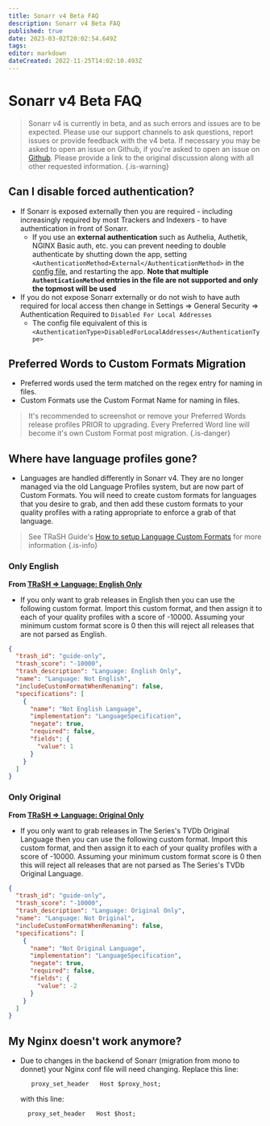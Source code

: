```yaml
---
title: Sonarr v4 Beta FAQ
description: Sonarr v4 Beta FAQ
published: true
date: 2023-03-02T20:02:54.649Z
tags: 
editor: markdown
dateCreated: 2022-11-25T14:02:10.493Z
---
```


# Sonarr v4 Beta FAQ

> Sonarr v4 is currently in beta, and as such errors and issues are to be expected. Please use our support channels to ask questions, report issues or provide feedback with the v4 beta. If necessary you may be asked to open an issue on Github, if you're asked to open an issue on [Github](https://github.com/Sonarr/Sonarr). Please provide a link to the original discussion along with all other requested information. {.is-warning}

## Can I disable forced authentication?

- If Sonarr is exposed externally then you are required - including increasingly required by most Trackers and Indexers - to have authentication in front of Sonarr.
  - If you use an **external authentication** such as Authelia, Authetik, NGINX Basic auth, etc. you can prevent needing to double authenticate by shutting down the app, setting `<AuthenticationMethod>External</AuthenticationMethod>` in the [config file](/sonarr/appdata-directory), and restarting the app. **Note that multiple `AuthenticationMethod` entries in the file are not supported and only the topmost will be used**
- If you do not expose Sonarr externally or do not wish to have auth required for local access then change in Settings => General Security => Authentication Required to `Disabled For Local Addresses`
  - The config file equivalent of this is `<AuthenticationType>DisabledForLocalAddresses</AuthenticationType>`

## Preferred Words to Custom Formats Migration

- Preferred words used the term matched on the regex entry for naming in files.
- Custom Formats use the Custom Format Name for naming in files.

> It's recommended to screenshot or remove your Preferred Words release profiles PRIOR to upgrading.  Every Preferred Word line will become it's own Custom Format post migration.
{.is-danger}

## Where have language profiles gone?

- Languages are handled differently in Sonarr v4. They are no longer managed via the old Language Profiles system, but are now part of Custom Formats. You will need to create custom formats for languages that you desire to grab, and then add these custom formats to your quality profiles with a rating appropriate to enforce a grab of that language.

> See TRaSH Guide's [How to setup Language Custom Formats](https://trash-guides.info/Sonarr/Tips/How-to-setup-language-custom-formats/) for more information
{.is-info}

### Only English

**From [TRaSH => Language: English Only](https://trash-guides.info/Sonarr/Tips/How-to-setup-language-custom-formats/#language-english-only)**

- If you only want to grab releases in English then you can use the following custom format. Import this custom format, and then assign it to each of your quality profiles with a score of -10000. Assuming your minimum custom format score is 0 then this will reject all releases that are not parsed as English.

```json
{
  "trash_id": "guide-only",
  "trash_score": "-10000",
  "trash_description": "Language: English Only",
  "name": "Language: Not English",
  "includeCustomFormatWhenRenaming": false,
  "specifications": [
    {
      "name": "Not English Language",
      "implementation": "LanguageSpecification",
      "negate": true,
      "required": false,
      "fields": {
        "value": 1
      }
    }
  ]
}
```

### Only Original

**From [TRaSH => Language: Original Only](https://trash-guides.info/Sonarr/Tips/How-to-setup-language-custom-formats/#language-original-only)**

- If you only want to grab releases in The Series's TVDb Original Language then you can use the following custom format. Import this custom format, and then assign it to each of your quality profiles with a score of -10000. Assuming your minimum custom format score is 0 then this will reject all releases that are not parsed as The Series's TVDb Original Language.

```json
{
  "trash_id": "guide-only",
  "trash_score": "-10000",
  "trash_description": "Language: Original Only",
  "name": "Language: Not Original",
  "includeCustomFormatWhenRenaming": false,
  "specifications": [
    {
      "name": "Not Original Language",
      "implementation": "LanguageSpecification",
      "negate": true,
      "required": false,
      "fields": {
        "value": -2
      }
    }
  ]
}
```

## My Nginx doesn't work anymore?

- Due to changes in the backend of Sonarr (migration from mono to donnet) your Nginx conf file will need changing. Replace this line:

  ```nginx
     proxy_set_header   Host $proxy_host;
   ```

  with this line:

  ```nginx
    proxy_set_header   Host $host;
  ```
